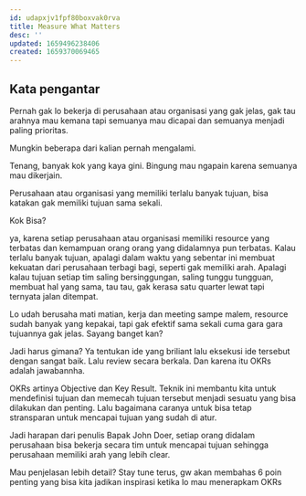 ```yaml
---
id: udapxjv1fpf80boxvak0rva
title: Measure What Matters
desc: ''
updated: 1659496238406
created: 1659370069465
---
```


## Kata pengantar

Pernah gak lo bekerja di perusahaan atau organisasi yang gak jelas, gak tau arahnya mau kemana tapi semuanya mau dicapai dan semuanya menjadi paling prioritas. 

Mungkin beberapa dari kalian pernah mengalami.

Tenang, banyak kok yang kaya gini. Bingung mau ngapain karena semuanya mau dikerjain.

Perusahaan atau organisasi yang memiliki terlalu banyak tujuan, bisa katakan gak memiliki tujuan sama sekali.

Kok Bisa?

ya, karena setiap perusahaan atau organisasi memiliki resource yang terbatas dan kemampuan orang orang yang didalamnya pun terbatas. Kalau terlalu banyak tujuan, apalagi dalam waktu yang sebentar ini membuat kekuatan dari perusahaan terbagi bagi, seperti gak memiliki arah. Apalagi kalau tujuan setiap tim saling bersinggungan, saling tunggu tungguan, membuat hal yang sama, tau tau, gak kerasa satu quarter lewat tapi ternyata jalan ditempat.

Lo udah berusaha mati matian, kerja dan meeting sampe malem, resource sudah banyak yang kepakai, tapi gak efektif sama sekali cuma gara gara tujuannya gak jelas. Sayang banget kan?

Jadi harus gimana? Ya tentukan ide yang briliant lalu eksekusi ide tersebut dengan sangat baik. Lalu review secara berkala. Dan karena itu OKRs adalah jawabannha.

OKRs artinya Objective dan Key Result. Teknik ini membantu kita untuk mendefinisi tujuan dan memecah tujuan tersebut menjadi sesuatu yang bisa dilakukan dan penting. Lalu bagaimana caranya untuk bisa tetap stransparan untuk mencapai tujuan yang sudah di atur.

Jadi harapan dari penulis Bapak John Doer, setiap orang didalam perusahaan bisa bekerja secara tim untuk mencapai tujuan sehingga perusahaan memiliki arah yang lebih clear.

Mau penjelasan lebih detail? Stay tune terus, gw akan membahas 6 poin penting yang bisa kita jadikan inspirasi ketika lo mau menerapkam OKRs